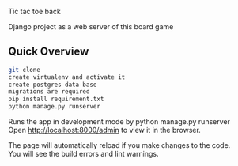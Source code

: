 Tic tac toe back

Django project as a web server of this board game

## Quick Overview

```sh
git clone
create virtualenv and activate it
create postgres data base
migrations are required 
pip install requirement.txt
python manage.py runserver
```

Runs the app in development mode by python manage.py runserver<br>
Open [http://localhost:8000/admin](http://localhost:8000/admin) to view it in the browser.


The page will automatically reload if you make changes to the code.<br>
You will see the build errors and lint warnings.